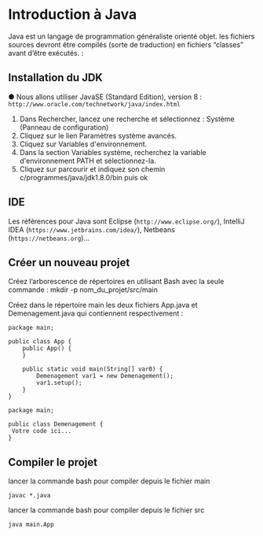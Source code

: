# Introduction à Java


Java est un langage de programmation généraliste orienté objet. les fichiers sources devront être compilés (sorte de traduction) en fichiers “classes” avant d’être exécutés. :



## Installation du JDK

● Nous allons utiliser JavaSE (Standard Edition), version 8 : `http://www.oracle.com/technetwork/java/index.html`  
1. Dans Rechercher, lancez une recherche et sélectionnez : Système (Panneau de configuration)
2. Cliquez sur le lien Paramètres système avancés.
3. Cliquez sur Variables d'environnement. 
4. Dans la section Variables système, recherchez la variable d'environnement PATH et sélectionnez-la. 
5. Cliquez sur parcourir et indiquez son chemin c/programmes/java/jdk1.8.0/bin puis ok

## IDE
Les références pour Java sont Eclipse (`http://www.eclipse.org/`), IntelliJ IDEA (`https://www.jetbrains.com/idea/`), Netbeans (`https://netbeans.org`)… 

## Créer un nouveau projet 

Créez l’arborescence de répertoires en utilisant Bash avec la seule commande :
mkdir -p nom_du_projet/src/main 

Créez dans le répertoire main les deux fichiers App.java et Demenagement.java qui contiennent respectivement :
```
package main;

public class App {
    public App() {
    }

    public static void main(String[] var0) {
        Demenagement var1 = new Demenagement();
        var1.setup();
    }
}
```
```
package main;

public class Demenagement {
 Votre code ici...
}
```
## Compiler le projet 
lancer la commande bash pour compiler depuis le fichier main
``` 
javac *.java
``` 
lancer la commande bash pour compiler depuis le fichier src
``` 
java main.App
``` 
